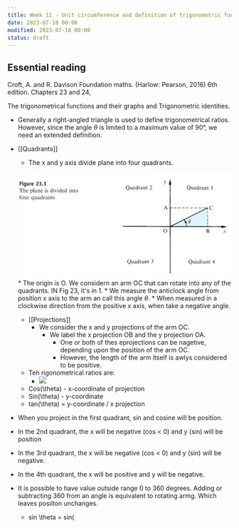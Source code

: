 ```yaml
---
title: Week 11 - Unit circumference and definition of trigonometric functions
date: 2023-07-18 00:00
modified: 2023-07-18 00:00
status: draft
---
```


## Essential reading

Croft, A. and R. Davison Foundation maths. (Harlow: Pearson, 2016) 6th edition. Chapters 23 and 24,

The trigonometrical functions and their graphs and Trigonometric identities.

* Generally a right-angled triangle is used to define trigonometrical ratios. However, since the angle $\theta$ is limited to a maximum value of 90°, we need an extended definition.
* [[Quadrants]]
    * The x and y axis divide plane into four quadrants.
    
    ![Plane divided into four quadrants](../../../../_media/week-11-unit-circumference-figure-23-1.png)
        * The origin is O. We considern an arm OC that can rotate into any of the quadrants. IN Fig 23, it's in 1.
        * We measure the anticlock angle from position x axis to the arm an call this angle $\theta$.
        * When measured in a clockwise direction from the positive x axis, when take a negative angle.
    * [[Projections]]
        * We consider the x and y projections of the arm OC.
            * We label the x projection OB and the y projection OA.
                * One or both of thes eprojections can be nagetive, depending upon the position of the arm OC.
                * However, the length of the arm itself is awlys considered to be positive.
    * Teh rigonometrical ratios are:
        * ![](../../../../journal/_media/week-11-unit-circumference-trig-ratios.png)
    * Cos(\theta) - x-coordinate of projection
    * Sin(\theta) - y-coordinate
    * tan(\theta) = y-coordinate / x projection
* When you project in the first quadrant, sin and cosine will be position.
* In the 2nd quadrant, the x will be negative (cos < 0) and y (sin) will be position
* In the 3rd quadrant, the x will be negative (cos < 0) and y (sin) will be negative.
* In the 4th quadrant, the x will be positive and y will be negative.
* It is possible to have value outside range 0 to 360 degrees. Adding or subtracting 360 from an angle is equivalent to rotating armg. Which leaves posiiton unchanges.
    * sin \theta = sin(
